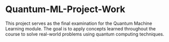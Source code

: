 # Quantum-ML-Project-Work
This project serves as the final examination for the Quantum Machine Learning module. The goal is to apply concepts learned throughout the course to solve real-world problems using quantum computing techniques. 
